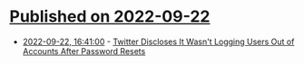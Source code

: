 # [Published on 2022-09-22](index.md)

* [2022-09-22, 16:41:00](https://tech.slashdot.org/story/22/09/22/1555248/twitter-discloses-it-wasnt-logging-users-out-of-accounts-after-password-resets?utm_source=rss1.0mainlinkanon&utm_medium=feed) - [Twitter Discloses It Wasn't Logging Users Out of Accounts After Password Resets](https://tech.slashdot.org/story/22/09/22/1555248/twitter-discloses-it-wasnt-logging-users-out-of-accounts-after-password-resets?utm_source=rss1.0mainlinkanon&utm_medium=feed)
